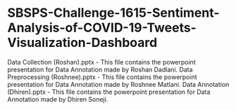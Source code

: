 # SBSPS-Challenge-1615-Sentiment-Analysis-of-COVID-19-Tweets-Visualization-Dashboard
Data Collection (Roshan).pptx - This file contains the powerpoint presentation for Data Annotation made by Roshan Dadlani.
Data Preprocessing (Roshnee).pptx - This file contains the powerpoint presentation for Data Annotation made by Roshnee Matlani.
Data Annotation (Dhiren).pptx - This file contains the powerpoint presentation for Data Annotation made by Dhiren Soneji.
